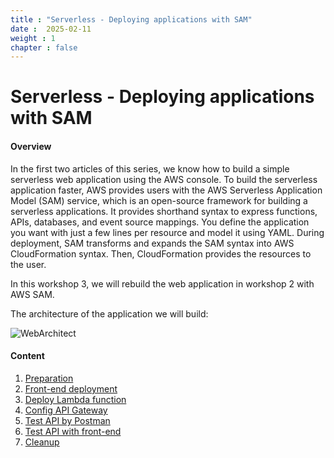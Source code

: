 ```yaml
---
title : "Serverless - Deploying applications with SAM"
date :  2025-02-11
weight : 1 
chapter : false
---
```


# Serverless - Deploying applications with SAM

#### Overview

In the first two articles of this series, we know how to build a simple serverless web application using the AWS console. To build the serverless application faster, AWS provides users with the AWS Serverless Application Model (SAM) service, which is an open-source framework for building a serverless applications. It provides shorthand syntax to express functions, APIs, databases, and event source mappings. You define the application you want with just a few lines per resource and model it using YAML. During deployment, SAM transforms and expands the SAM syntax into AWS CloudFormation syntax. Then, CloudFormation provides the resources to the user.

In this workshop 3, we will rebuild the web application in workshop 2 with AWS SAM.

The architecture of the application we will build:

![WebArchitect](/images/serverless-architect-diagram.png?featherlight=false&width=50pc)

#### Content

1. [Preparation](1-preparation/)
2. [Front-end deployment](2-front-end-deployment/)
3. [Deploy Lambda function](3-deploy-lambda-function/)
4. [Config API Gateway](4-config-api-gw/)
5. [Test API by Postman](5-test-api-by-postman/)
6. [Test API with front-end](6-test-front-end/)
7. [Cleanup](7-cleanup)
